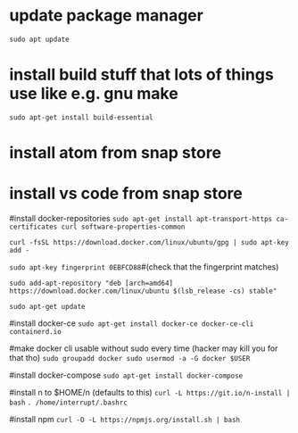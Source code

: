 # update package manager
`sudo apt update`

# install build stuff that lots of things use like e.g. gnu make
`sudo apt-get install build-essential`


# install atom from snap store
# install vs code from snap store

#install docker-repositories
`sudo apt-get install apt-transport-https ca-certificates curl software-properties-common`

`curl -fsSL https://download.docker.com/linux/ubuntu/gpg | sudo apt-key add -`

`sudo apt-key fingerprint 0EBFCD88`#(check that the fingerprint matches)

`sudo add-apt-repository "deb [arch=amd64] https://download.docker.com/linux/ubuntu $(lsb_release -cs) stable"`

`sudo apt-get update`

#install docker-ce
`sudo apt-get install docker-ce docker-ce-cli containerd.io`

#make docker cli usable without sudo every time (hacker may kill you for that tho)
`sudo groupadd docker
sudo usermod -a -G docker $USER`


#install docker-compose
`sudo apt-get install docker-compose`


#install n to $HOME/n (defaults to this)
`curl -L https://git.io/n-install | bash`
`. /home/interrupt/.bashrc`

#install npm
`curl -O -L https://npmjs.org/install.sh | bash`
